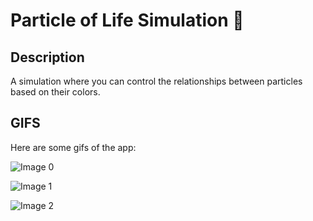 # Particle of Life Simulation 🌱

## Description

A simulation where you can control the relationships between particles based on their colors.

## GIFS

Here are some gifs of the app:

![Image 0](./ReadmeImages/0.gif)

![Image 1](./ReadmeImages/1.gif)

![Image 2](./ReadmeImages/2.gif)
